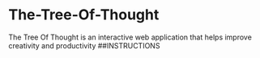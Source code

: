 # The-Tree-Of-Thought
The Tree Of Thought is an interactive web application that helps improve creativity and productivity 
##INSTRUCTIONS
